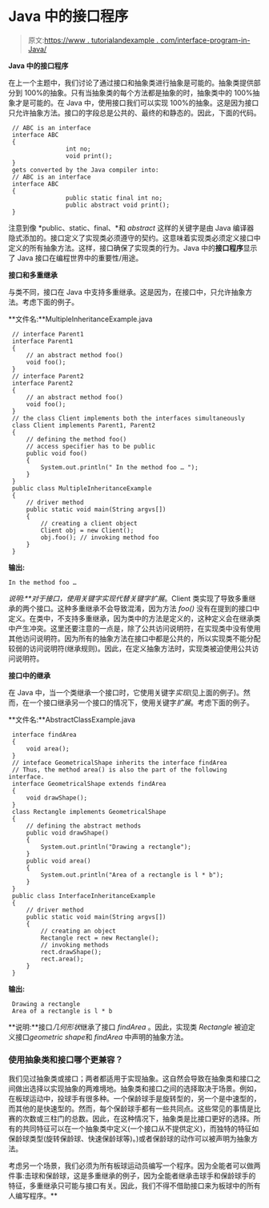 # Java 中的接口程序

> 原文:[https://www . tutorialandexample . com/interface-program-in-Java/](https://www.tutorialandexample.com/interface-program-in-java/)

**Java 中的接口程序**

在上一个主题中，我们讨论了通过接口和抽象类进行抽象是可能的。抽象类提供部分到 100%的抽象。只有当抽象类的每个方法都是抽象的时，抽象类中的 100%抽象才是可能的。在 Java 中，使用接口我们可以实现 100%的抽象。这是因为接口只允许抽象方法。接口的字段总是公共的、最终的和静态的。因此，下面的代码。

```
 // ABC is an interface
 interface ABC
 {
                int no;
                void print();
 }
 gets converted by the Java compiler into:
 // ABC is an interface
 interface ABC
 {
                public static final int no;
                public abstract void print();
 } 
```

注意到像 *public、static、final、*和 *abstract* 这样的关键字是由 Java 编译器隐式添加的。接口定义了实现类必须遵守的契约。这意味着实现类必须定义接口中定义的所有抽象方法。这样，接口确保了实现类的行为。Java 中的**接口程序**显示了 Java 接口在编程世界中的重要性/用途。

**接口和多重继承**

与类不同，接口在 Java 中支持多重继承。这是因为，在接口中，只允许抽象方法。考虑下面的例子。

**文件名:**MultipleInheritanceExample.java

```
 // interface Parent1
 interface Parent1
 {
     // an abstract method foo()
     void foo();
 }
 // interface Parent2
 interface Parent2
 {
     // an abstract method foo()
     void foo();
 }
 // the class Client implements both the interfaces simultaneously
 class Client implements Parent1, Parent2
 {
     // defining the method foo()
     // access specifier has to be public
     public void foo()
     {
         System.out.println(" In the method foo … ");
     }
 }
 public class MultipleInheritanceExample
 {
     // driver method
     public static void main(String argvs[])
     {
         // creating a client object
         Client obj = new Client();
         obj.foo(); // invoking method foo
     }
 } 
```

**输出:**

```
In the method foo …
```

 ****说明:**对于接口，使用关键字*实现*代替关键字*扩展*。Client 类实现了导致多重继承的两个接口。这种多重继承不会导致混淆，因为方法 *foo()* 没有在提到的接口中定义。在类中，不支持多重继承，因为类中的方法是定义的，这种定义会在继承类中产生冲突。这里还要注意的一点是，除了公共访问说明符，在实现类中没有使用其他访问说明符。因为所有的抽象方法在接口中都是公共的，所以实现类不能分配较弱的访问说明符(继承规则)。因此，在定义抽象方法时，实现类被迫使用公共访问说明符。

**接口中的继承**

在 Java 中，当一个类继承一个接口时，它使用关键字*实现*(见上面的例子)。然而，在一个接口继承另一个接口的情况下，使用关键字*扩展*。考虑下面的例子。

**文件名:**AbstractClassExample.java

```
 interface findArea
 {
     void area();
 }
 // inteface GeometricalShape inherits the interface findArea
 // Thus, the method area() is also the part of the following interface.
 interface GeometricalShape extends findArea
 {
     void drawShape();
 }
 class Rectangle implements GeometricalShape
 {
     // defining the abstract methods
     public void drawShape()
     {
         System.out.println("Drawing a rectangle");
     }
     public void area()
     {
         System.out.println("Area of a rectangle is l * b");
     }
 }
 public class InterfaceInheritanceExample
 {
     // driver method
     public static void main(String argvs[])
     {
         // creating an object
         Rectangle rect = new Rectangle();
         // invoking methods
         rect.drawShape();
         rect.area();
     }
 } 
```

**输出:**

```
 Drawing a rectangle
 Area of a rectangle is l * b 
```

**说明:**接口*几何形状*继承了接口 *findArea* 。因此，实现类 *Rectangle* 被迫定义接口*geometric shape*和 *findArea* 中声明的抽象方法。

### 使用抽象类和接口哪个更兼容？

我们见过抽象类或接口；两者都适用于实现抽象。这自然会导致在抽象类和接口之间做出选择以实现抽象的两难境地。抽象类和接口之间的选择取决于场景。例如，在板球运动中，投球手有很多种。一个保龄球手是旋转型的，另一个是中速型的，而其他的是快速型的。然而，每个保龄球手都有一些共同点。这些常见的事情是比赛的次数或三柱门的总数。因此，在这种情况下，抽象类是比接口更好的选择。所有的共同特征可以在一个抽象类中定义(一个接口从不提供定义)，而独特的特征如保龄球类型(旋转保龄球、快速保龄球等)。)或者保龄球的动作可以被声明为抽象方法。

考虑另一个场景，我们必须为所有板球运动员编写一个程序。因为全能者可以做两件事:击球和保龄球，这是多重继承的例子，因为全能者继承击球手和保龄球手的特征，多重继承只可能与接口有关。因此，我们不得不借助接口来为板球中的所有人编写程序。**